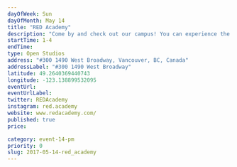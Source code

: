 ```yaml
---
dayOfWeek: Sun
dayOfMonth: May 14
title: "RED Academy"
description: "Come by and check out our campus! You can experience the user-centric design process we teach. You can also see our student portfolios or have your own portfolio reviewed to learn about your options for a career in tech. RED Academy is a technology and design school. We offer full and part-time programs in UX (User Experience) Design as well as UI (User Interface) Design. We also have programs in Digital Marketing, Web and Application Development.<br> <br> We are at West Broadway and Granville between the Blenz and McDonalds. There will be student volunteers in the lobby to lead you upstairs."
startTime: 1-4
endTime: 
type: Open Studios
address: "#300 1490 West Broadway, Vancouver, BC, Canada"
addressLabel: "#300 1490 West Broadway"
latitude: 49.2640369440743
longitude: -123.138899532095
eventUrl: 
eventUrlLabel: 
twitter: REDAcademy
instagram: red.academy
website: www.redacademy.com/
published: true
price: 

category: event-14-pm
priority: 0
slug: 2017-05-14-red_academy
---
```

